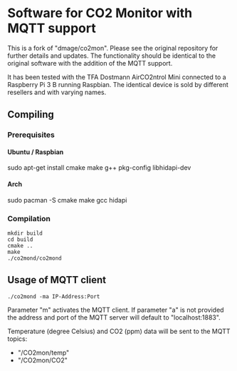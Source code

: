# Software for CO2 Monitor with MQTT support
This is a fork of "dmage/co2mon". Please see the original repository for further details and updates.
The functionality should be identical to the original software with the addition of the MQTT support. 

It has been tested with the TFA Dostmann AirCO2ntrol Mini connected to a Raspberry Pi 3 B running Raspbian. The identical device is sold by different resellers and with varying names.

## Compiling

### Prerequisites
#### Ubuntu / Raspbian
sudo apt-get install cmake make g++ pkg-config libhidapi-dev

#### Arch
sudo pacman -S cmake make gcc hidapi

### Compilation
```
mkdir build
cd build
cmake ..
make
./co2mond/co2mond
```

## Usage of MQTT client
```
./co2mond -ma IP-Address:Port
```
Parameter "m" activates the MQTT client.
If parameter "a" is not provided the address and port of the MQTT server will default to "localhost:1883".

Temperature (degree Celsius) and CO2 (ppm) data will be sent to the MQTT topics:
* "/CO2mon/temp"
* "/CO2mon/CO2"
